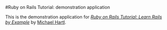 #Ruby on Rails Tutorial: demonstration application

This is the demonstration application for [*Ruby on Rails Tutorial: Learn Rails by Example*](http://railstutorail.org) by [Michael Hartl](http://michaelhartl.com).